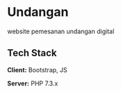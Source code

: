 # Undangan
website pemesanan undangan digital

## Tech Stack

**Client:** Bootstrap, JS

**Server:** PHP 7.3.x
